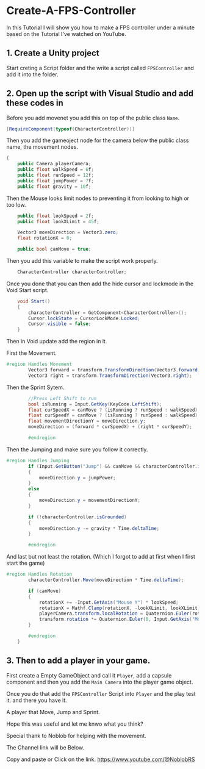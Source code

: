 # Create-A-FPS-Controller
 
In this Tutorial I will show you how to make a FPS controller under a minute based on the Tutorial I've watched on YouTube.

## 1. Create a Unity project

Start creting a Script folder and the write a script called `FPSController` and add it into the folder.

## 2. Open up the script with Visual Studio and add these codes in

Before you add movenet you add this on top of the public class `Name`.
```.cs
[RequireComponent(typeof(CharacterController))]
```

Then you add the gameoject node for the camera below the public class name, the movement nodes.
```.cs
{
    public Camera playerCamera;
    public float walkSpeed = 6f;
    public float runSpeed = 12f;
    public float jumpPower = 7f;
    public float gravity = 10f;
```

Then the Mouse looks limit nodes to preventing it from looking to high or too low.

```.cs
    public float lookSpeed = 2f;
    public float lookXLimit = 45f;

    Vector3 moveDirection = Vector3.zero;
    float rotationX = 0;

    public bool canMove = true;
```

Then you add this variable to make the script work properly.

```.cs
    CharacterController characterController;
```

Once you done that you can then add the hide cursor and lockmode in the Void Start script.
```.cs
    void Start()
    {
        characterController = GetComponent<CharacterController>();
        Cursor.lockState = CursorLockMode.Locked;
        Cursor.visible = false;
    }
```

Then in Void update add the region in it.

First the Movement.

```.cs
#region Handles Movement
        Vector3 forward = transform.TransformDirection(Vector3.forward);
        Vector3 right = transform.TransformDirection(Vector3.right);
```
Then the Sprint Sytem.
```.cs
        //Press Left Shift to run
        bool isRunning = Input.GetKey(KeyCode.LeftShift);
        float curSpeedX = canMove ? (isRunning ? runSpeed : walkSpeed) * Input.GetAxis("Vertical") : 0;
        float curSpeedY = canMove ? (isRunning ? runSpeed : walkSpeed) * Input.GetAxis("Horizontal") : 0;
        float movementDirectionY = moveDirection.y;
        moveDirection = (forward * curSpeedX) + (right * curSpeedY);

        #endregion
```

Then the Jumping and make sure you follow it correctly.
```.cs
#region Handles Jumping
        if (Input.GetButton("Jump") && canMove && characterController.isGrounded)
        {
            moveDirection.y = jumpPower;
        }
        else
        {
            moveDirection.y = movementDirectionY;
        }

        if (!characterController.isGrounded)
        {
            moveDirection.y -= gravity * Time.deltaTime;
        }

        #endregion
```

And last but not least the rotation. (Which I forgot to add at first when I first start the game)
```.cs
#region Handles Rotation
        characterController.Move(moveDirection * Time.deltaTime);

        if (canMove)
        {
            rotationX += -Input.GetAxis("Mouse Y") * lookSpeed;
            rotationX = Mathf.Clamp(rotationX, -lookXLimit, lookXLimit);
            playerCamera.transform.localRotation = Quaternion.Euler(rotationX, 0, 0);
            transform.rotation *= Quaternion.Euler(0, Input.GetAxis("Mouse X") * lookSpeed, 0);
        }

        #endregion
    }
```

## 3. Then to add a player in your game.

First create a Empty GameObject and call it `Player`, add a capsule component and then you add the `Main Camera` into the player game object.

Once you do that add the `FPSController` Script into `Player` and the play test it. and there you have it.

A player that Move, Jump and Sprint.

Hope this was useful and let me knwo what you think?

Special thank to Noblob for helping with the movement.

The Channel link will be Below.

Copy and paste or Click on the link.
https://www.youtube.com/@NoblobRS
